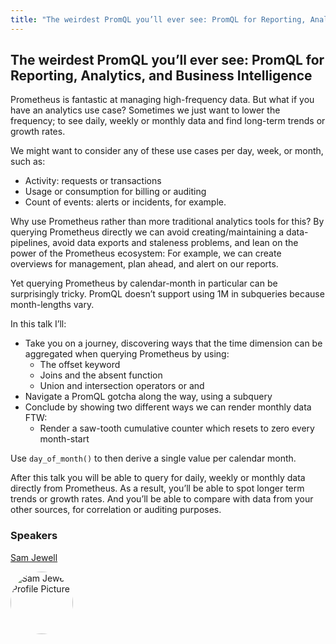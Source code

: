```yaml
---
title: "The weirdest PromQL you’ll ever see: PromQL for Reporting, Analytics, and Business Intelligence"
---
```


## The weirdest PromQL you’ll ever see: PromQL for Reporting, Analytics, and Business Intelligence

Prometheus is fantastic at managing high-frequency data. But what if you have an analytics use case? Sometimes we just want to lower the frequency; to see daily, weekly or monthly data and find long-term trends or growth rates.

We might want to consider any of these use cases per day, week, or month, such as:
- Activity: requests or transactions
- Usage or consumption for billing or auditing
- Count of events: alerts or incidents, for example.

Why use Prometheus rather than more traditional analytics tools for this? By querying Prometheus directly we can avoid creating/maintaining a data-pipelines, avoid data exports and staleness problems, and lean on the power of the Prometheus ecosystem: For example, we can create overviews for management, plan ahead, and alert on our reports.

Yet querying Prometheus by calendar-month in particular can be surprisingly tricky. PromQL doesn’t support using 1M in subqueries because month-lengths vary.

In this talk I’ll:

* Take you on a journey, discovering ways that the time dimension can be aggregated when querying Prometheus by using:
  * The offset keyword
  * Joins and the absent function
  * Union and intersection operators or and
* Navigate a PromQL gotcha along the way, using a subquery
* Conclude by showing two different ways we can render monthly data FTW:
  * Render a saw-tooth cumulative counter which resets to zero every month-start

Use `day_of_month()` to then derive a single value per calendar month.

After this talk you will be able to query for daily, weekly or monthly data directly from Prometheus. As a result, you’ll be able to spot longer term trends or growth rates. And you’ll be able to compare with data from your other sources, for correlation or auditing purposes.


### Speakers
[Sam Jewell](../../speakers/sam-jewell)

<img src="https://sessionize.com/image/52fb-400o400o1-ECQMwRp99qX1scHwVVgjYE.jpg" style="width: 100px; border-radius: 50%" alt="Sam Jewell Profile Picture"/>

